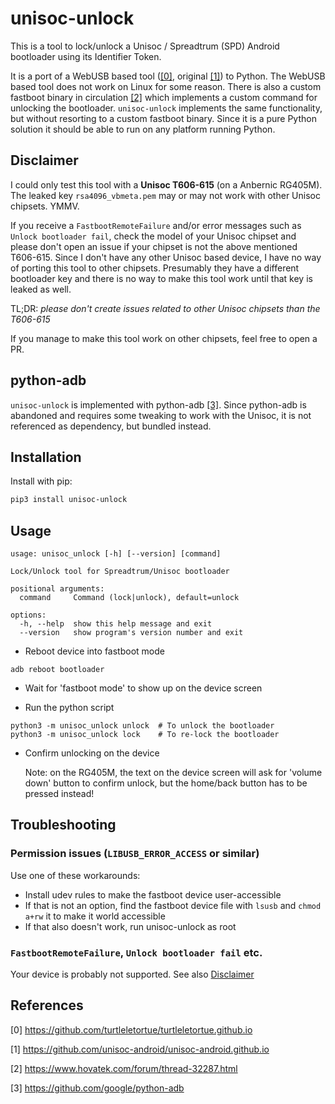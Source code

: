 # unisoc-unlock

This is a tool to lock/unlock a Unisoc / Spreadtrum (SPD) Android bootloader using its Identifier Token.

It is a port of a WebUSB based tool ([[0]](#references), original [[1]](#references)) to Python. The WebUSB based tool does not work on Linux for some reason.
There is also a custom fastboot binary in circulation [[2]](#references) which implements a custom command for unlocking the bootloader.
`unisoc-unlock` implements the same functionality, but without resorting to a custom fastboot binary. Since it is a pure Python solution it should be able to run on any platform running Python.

## Disclaimer

I could only test this tool with a **Unisoc T606-615** (on a Anbernic RG405M). The leaked key `rsa4096_vbmeta.pem` may or may not work with other Unisoc chipsets. YMMV.

If you receive a `FastbootRemoteFailure` and/or error messages such as `Unlock bootloader fail`, check the model of your Unisoc chipset and please don't open an issue
if your chipset is not the above mentioned T606-615. Since I don't have any other Unisoc based device, I have no way of porting this tool to other chipsets. Presumably
they have a different bootloader key and there is no way to make this tool work until that key is leaked as well.

TL;DR: *please don't create issues related to other Unisoc chipsets than the T606-615*

If you manage to make this tool work on other chipsets, feel free to open a PR.

## python-adb

`unisoc-unlock` is implemented with python-adb [[3]](#references). Since python-adb is abandoned and
requires some tweaking to work with the Unisoc, it is not referenced as dependency, but bundled instead.

## Installation

Install with pip:
```bash
pip3 install unisoc-unlock
```

## Usage

```
usage: unisoc_unlock [-h] [--version] [command]

Lock/Unlock tool for Spreadtrum/Unisoc bootloader

positional arguments:
  command     Command (lock|unlock), default=unlock

options:
  -h, --help  show this help message and exit
  --version   show program's version number and exit
```

* Reboot device into fastboot mode
```
adb reboot bootloader
```

* Wait for 'fastboot mode' to show up on the device screen

* Run the python script
```
python3 -m unisoc_unlock unlock  # To unlock the bootloader
python3 -m unisoc_unlock lock    # To re-lock the bootloader
```

* Confirm unlocking on the device

  Note: on the RG405M, the text on the device screen will ask for 'volume down' button to confirm unlock,
  but the home/back button has to be pressed instead!

## Troubleshooting

### Permission issues (`LIBUSB_ERROR_ACCESS` or similar)

Use one of these workarounds:

* Install udev rules to make the fastboot device user-accessible
* If that is not an option, find the fastboot device file with `lsusb` and `chmod a+rw` it to make it world accessible
* If that also doesn't work, run unisoc-unlock as root

### `FastbootRemoteFailure`, `Unlock bootloader fail` etc.

Your device is probably not supported. See also [Disclaimer](#disclaimer)

## References

[0] https://github.com/turtleletortue/turtleletortue.github.io

[1] https://github.com/unisoc-android/unisoc-android.github.io

[2] https://www.hovatek.com/forum/thread-32287.html

[3] https://github.com/google/python-adb
